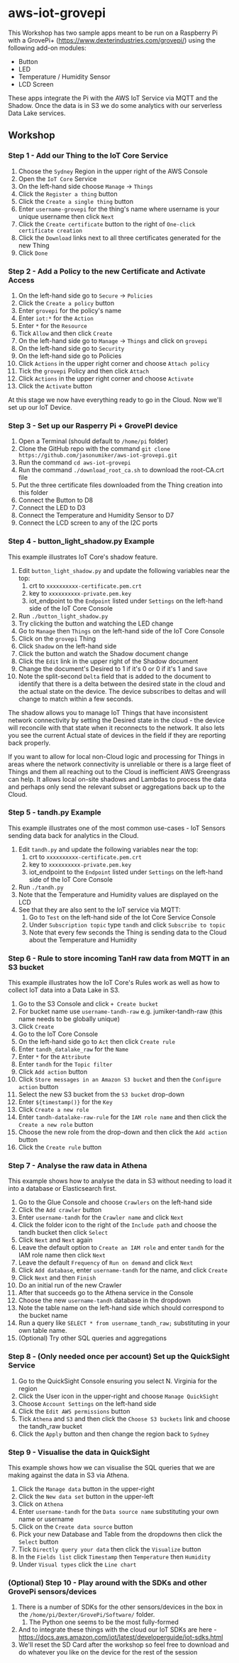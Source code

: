 # aws-iot-grovepi
This Workshop has two sample apps meant to be run on a Raspberry Pi with a GrovePi+ (https://www.dexterindustries.com/grovepi/) using the following add-on modules:
* Button
* LED
* Temperature / Humidity Sensor
* LCD Screen

These apps integrate the Pi with the AWS IoT Service via MQTT and the Shadow. Once the data is in S3 we do some analytics with our serverless Data Lake services.

## Workshop

### Step 1 - Add our Thing to the IoT Core Service
1. Choose the `Sydney` Region in the upper right of the AWS Console
1. Open the `IoT Core` Service
1. On the left-hand side choose `Manage` -> `Things`
1. Click the `Register a thing` button
1. Click the `Create a single thing` button
1. Enter `username-grovepi` for the thing's name where username is your unique username then click `Next`
1. Click the `Create certificate` button to the right of `One-click certificate creation`
1. Click the `Download` links next to all three certificates generated for the new Thing
1. Click `Done`

### Step 2 - Add a Policy to the new Certificate and Activate Access
1. On the left-hand side go to `Secure` -> `Policies`
1. Click the `Create a policy` button
1. Enter `grovepi` for the policy's name
1. Enter `iot:*` for the `Action`
1. Enter `*` for the `Resource`
1. Tick `Allow` and then click `Create`
1. On the left-hand side go to `Manage` -> `Things` and click on `grovepi`
1. On the left-hand side go to `Security`
1. On the left-hand side go to Policies
1. Click `Actions` in the upper right corner and choose `Attach policy`
1. Tick the `grovepi` Policy and then click `Attach`
1. Click `Actions` in the upper right corner and choose `Activate`
1. Click the `Activate` button

At this stage we now have everything ready to go in the Cloud. Now we'll set up our IoT Device.

### Step 3 - Set up our Rasperry Pi + GrovePI device
1. Open a Terminal (should default to `/home/pi` folder)
1. Clone the GitHub repo with the command `git clone https://github.com/jasonumiker/aws-iot-grovepi.git`
1. Run the command `cd aws-iot-grovepi`
1. Run the command `./download_root_ca.sh` to download the root-CA.crt file
1. Put the three certificate files downloaded from the Thing creation into this folder
1. Connect the Button to D8
1. Connect the LED to D3
1. Connect the Temperature and Humidity Sensor to D7
1. Connect the LCD screen to any of the I2C ports

### Step 4 - button_light_shadow.py Example
This example illustrates IoT Core's shadow feature.

1. Edit `button_light_shadow.py` and update the following variables near the top:
    1. crt to `xxxxxxxxxx-certificate.pem.crt`
    1. key to `xxxxxxxxxx-private.pem.key`
    1. iot_endpoint to the `Endpoint` listed under `Settings` on the left-hand side of the IoT Core Console
1. Run `./button_light_shadow.py`
1. Try clicking the button and watching the LED change
1. Go to `Manage` then `Things` on the left-hand side of the IoT Core Console
1. Click on the `grovepi` Thing
1. Click `Shadow` on the left-hand side
1. Click the button and watch the Shadow document change
1. Click the `Edit` link in the upper right of the Shadow document
1. Change the document's Desired to 1 if it's 0 or 0 if it's 1 and `Save`
1. Note the split-second `Delta` field that is added to the document to identify that there is a delta between the desired state in the cloud and the actual state on the device. The device subscribes to deltas and will change to match within a few seconds.

The shadow allows you to manage IoT Things that have inconsistent network connectivity by setting the Desired state in the cloud - the device will reconcile with that state when it reconnects to the network. It also lets you see the current Actual state of devices in the field if they are reporting back properly.

If you want to allow for local non-Cloud logic and processing for Things in areas where the network connectivity is unreliable or there is a large fleet of Things and them all reaching out to the Cloud is inefficient AWS Greengrass can help. It allows local on-site shadows and Lambdas to process the data and perhaps only send the relevant subset or aggregations back up to the Cloud.

### Step 5 - tandh.py Example
This example illustrates one of the most common use-cases - IoT Sensors sending data back for analytics in the Cloud.

1. Edit `tandh.py` and update the following variables near the top:
    1. crt to `xxxxxxxxxx-certificate.pem.crt`
    1. key to `xxxxxxxxxx-private.pem.key`
    1. iot_endpoint to the `Endpoint` listed under `Settings` on the left-hand side of the IoT Core Console
1. Run `./tandh.py`
1. Note that the Temperature and Humidity values are displayed on the LCD
1. See that they are also sent to the IoT service via MQTT:
    1. Go to `Test` on the left-hand side of the Iot Core Service Console
    1. Under `Subscription topic` type `tandh` and click `Subscribe to topic`
    1. Note that every few seconds the Thing is sending data to the Cloud about the Temperature and Humidity
    
### Step 6 - Rule to store incoming TanH raw data from MQTT in an S3 bucket
This example illustrates how the IoT Core's Rules work as well as how to collect IoT data into a Data Lake in S3.

1. Go to the S3 Console and click `+ Create bucket`
1. For bucket name use `username-tandh-raw` e.g. jumiker-tandh-raw (this name needs to be globally unique)
1. Click `Create`
1. Go to the IoT Core Console
1. On the left-hand side go to `Act` then click `Create rule`
1. Enter `tandh_datalake_raw` for the `Name`
1. Enter `*` for the `Attribute`
1. Enter `tandh` for the `Topic filter`
1. Click `Add action` button
1. Click `Store messages in an Amazon S3 bucket` and then the `Configure action` button
1. Select the new S3 bucket from the `S3 bucket` drop-down
1. Enter `${timestamp()}` for the `Key`
1. Click `Create a new role`
1. Enter `tandh-datalake-raw-rule` for the `IAM role name` and then click the `Create a new role` button
1. Choose the new role from the drop-down and then click the `Add action` button
1. Click the `Create rule` button

### Step 7 - Analyse the raw data in Athena
This example shows how to analyse the data in S3 without needing to load it into a database or Elasticsearch first.

1. Go to the Glue Console and choose `Crawlers` on the left-hand side
1. Click the `Add crawler` button
1. Enter `username-tandh` for the `Crawler name` and click `Next`
1. Click the folder icon to the right of the `Include path` and choose the tandh bucket then click `Select`
1. Click `Next` and `Next` again
1. Leave the default option to `Create an IAM role` and enter `tandh` for the IAM role name then click `Next`
1. Leave the default `Frequency` of `Run on demand` and click `Next`
1. Click `Add database`, enter `username-tandh` for the name, and click `Create`
1. Click `Next` and then `Finish`
1. Do an initial run of the new Crawler
1. After that succeeds go to the Athena service in the Console
1. Choose the new `username-tandh` database in the dropdown
1. Note the table name on the left-hand side which should correspond to the bucket name
1. Run a query like `SELECT * from username_tandh_raw;` substituting in your own table name.
1. (Optional) Try other SQL queries and aggregations

### Step 8 - (Only needed once per account) Set up the QuickSight Service
1. Go to the QuickSight Console ensuring you select N. Virginia for the region
1. Click the User icon in the upper-right and choose `Manage QuickSight`
1. Choose `Account Settings` on the left-hand side
1. Click the `Edit AWS permissions` button
1. Tick `Athena` and `S3` and then click the `Choose S3 buckets` link and choose the tandh_raw bucket
1. Click the `Apply` button and then change the region back to `Sydney`

### Step 9 - Visualise the data in QuickSight
This example shows how we can visualise the SQL queries that we are making against the data in S3 via Athena.

1. Click the `Manage data` button in the upper-right
1. Click the `New data set` button in the upper-left
1. Click on `Athena`
1. Enter `username-tandh` for the `Data source name` substituting your own name or username
1. Click on the `Create data source` button
1. Pick your new Database and Table from the dropdowns then click the `Select` button
1. Tick `Directly query your data` then click the `Visualize` button
1. In the `Fields list` click `Timestamp` then `Temperature` then `Humidity`
1. Under `Visual types` click the `Line chart`

### (Optional) Step 10 - Play around with the SDKs and other GrovePi sensors/devices
1. There is a number of SDKs for the other sensors/devices in the box in the `/home/pi/Dexter/GrovePi/Software/` folder.
    1. The Python one seems to be the most fully-formed
1. And to integrate these things with the cloud our IoT SDKs are here - https://docs.aws.amazon.com/iot/latest/developerguide/iot-sdks.html
1. We'll reset the SD Card after the workshop so feel free to download and do whatever you like on the device for the rest of the session
